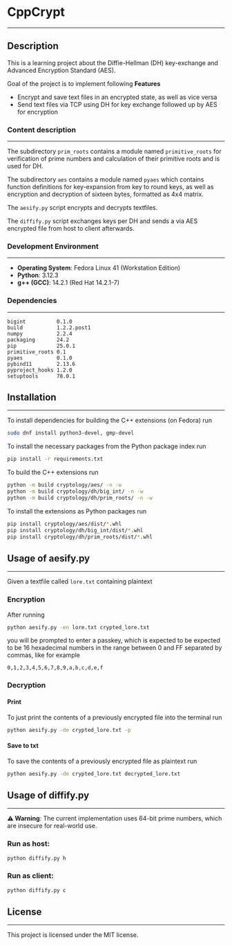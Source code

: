 # CppCrypt

---

## Description

This is a learning project about the Diffie-Hellman (DH) key-exchange and Advanced Encryption Standard (AES).

Goal of the project is to implement following **Features**
- Encrypt and save text files in an encrypted state, as well as vice versa
- Send text files via TCP using DH for key exchange followed up by AES for encryption

### Content description

---

The subdirectory `prim_roots` contains a module named `primitive_roots` for verification of prime numbers and calculation of their primitive roots and is used for DH.

The subdirectory `aes` contains a module named `pyaes` which contains function definitions for key-expansion from key to round keys, as well as encryption and decryption of sixteen bytes, formatted as 4x4 matrix.

The `aesify.py` script encrypts and decrypts textfiles.

The `diffify.py` script exchanges keys per DH and sends a via AES encrypted file from host to client afterwards.

### Development Environment

---

- **Operating System**: Fedora Linux 41 (Workstation Edition)
- **Python**: 3.12.3
- **g++ (GCC)**: 14.2.1 (Red Hat 14.2.1-7)

### Dependencies

---

```plaintext
bigint          0.1.0
build           1.2.2.post1
numpy           2.2.4
packaging       24.2
pip             25.0.1
primitive_roots 0.1
pyaes           0.1.0
pybind11        2.13.6
pyproject_hooks 1.2.0
setuptools      78.0.1
```

## Installation

--- 
To install dependencies for building the C++ extensions (on Fedora) run

```bash 
sudo dnf install python3-devel, gmp-devel
```

To install the necessary packages from the Python package index run

```bash
pip install -r requirements.txt
```

To build the C++ extensions run

```bash
python -m build cryptology/aes/ -n -w
python -m build cryptology/dh/big_int/ -n -w
python -m build cryptology/dh/prim_roots/ -n -w
```

To install the extensions as Python packages run

```bash
pip install cryptology/aes/dist/*.whl
pip install cryptology/dh/big_int/dist/*.whl
pip install cryptology/dh/prim_roots/dist/*.whl
```

## Usage of aesify.py

---

Given a textfile called `lore.txt` containing plaintext

### Encryption

After running 

```bash
python aesify.py -en lore.txt crypted_lore.txt 
```

you will be prompted to enter a passkey, which is expected to be expected to be 16 hexadecimal numbers in the range between 0 and FF separated by commas, like for example 

```plaintext
0,1,2,3,4,5,6,7,8,9,a,b,c,d,e,f
```

### Decryption

#### Print

To just print the contents of a previously encrypted file into the terminal run

```bash
python aesify.py -de crypted_lore.txt -p
```

#### Save to txt

To save the contents of a previously encrypted file as plaintext run

```bash
python aesify.py -de crypted_lore.txt decrypted_lore.txt
```

## Usage of diffify.py

---

**⚠ Warning**: The current implementation uses 64-bit prime numbers, which are insecure for real-world use.

### Run as host:

```bash
python diffify.py h
```

### Run as client:

```bash
python diffify.py c
```

## License 

---

This project is licensed under the MIT license.
